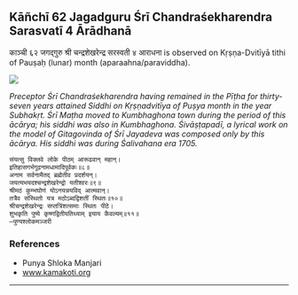 ## Kāñchī 62 Jagadguru Śrī Chandraśekharendra Sarasvatī 4 Ārādhanā
काञ्ची ६२ जगद्गुरु श्री चन्द्रशेखरेन्द्र सरस्वती ४ आराधना is observed on Kṛṣṇa-Dvitīyā tithi of Pauṣaḥ (lunar) month (aparaahna/paraviddha).

![](https://github.com/sanskrit-coders/adyatithi/blob/master/images/kanchi-jagadgurus/jagadguru-62.jpg)

_Preceptor Śrī Chandraśekharendra having remained in the Pīṭha for thirty-seven years attained Siddhi on Kṛṣṇadvitīya of Puṣya month in the year Subhakṛt. Śrī Maṭha moved to Kumbhaghona town during the period of this ācārya; his siddhi was also in Kumbhaghona. Śivāṣṭapadī, a lyrical work on the model of Gitagovinda of Śrī Jayadeva was composed only by this ācārya. His siddhi was during Śalivahana era 1705._

```
संयत्सु विक्लवे लोके पीठम् आरूढवान् महान्।
इतिहासगर्भगूढनामधामादिपूर्वकः॥८॥
अनाम सर्वनामैतद् ब्रह्मेतीव प्रदर्शयन्।
जयत्यभयदश्चन्द्रशेखरेन्द्रो यतीश्वरः॥९॥
श्रीमठं कुम्भघोणं योऽनयन्नयविद् आत्मवान्।
तत्रैव संस्थितो यत्र मठोऽब्दद्विशतीं स्थितः॥१०॥
श्रीचन्द्रशेखरेन्द्रः सप्तत्रिंशत्समाः स्थितः पीठे।
शुभकृति पुष्ये कृष्णद्वितीयतिथ्याम् इयाय कैवल्यम्॥११॥
—पुण्यश्लोकमञ्जरी
```
### References
* Punya Shloka Manjari
* www.kamakoti.org


---
